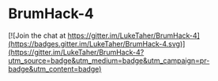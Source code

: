 # BrumHack-4

[![Join the chat at https://gitter.im/LukeTaher/BrumHack-4](https://badges.gitter.im/LukeTaher/BrumHack-4.svg)](https://gitter.im/LukeTaher/BrumHack-4?utm_source=badge&utm_medium=badge&utm_campaign=pr-badge&utm_content=badge)
